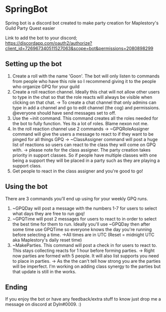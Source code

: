 # SpringBot
Spring bot is a discord bot created to make party creation for Maplestory's Guild Party Quest easier

Link to add the bot to your discord; https://discordapp.com/oauth2/authorize?client_id=726967340511527063&scope=bot&permissions=2080898299
## Setting up the bot
1. Create a roll with the name 'Goon'. The bot will only listen to commands from people who have this role so I recommend giving it to the people who organize GPQ for your guild
2. Create a roll reaction channel. Ideally this chat will not allow other users to type in the chat so that the role reacts will always be visible when clicking on that chat.
 -> To create a chat channel that only admins can type in add a channel and go to edit channel (the cog) and permissions. @everyone should have send messages set to off.
3. Use the ~init command. This command creates all the roles needed for the bot to fully function. Yes its a lot of roles. Blame nexon not me.
4. In the roll reaction channel use 2 commands
 -> ~GPQRoleAssigner command will give the users a message to react to if they want to be pinged for all things GPQ
 -> ~ClassAssigner command will post a huge list of reactions so users can react to the class they will come on GPQ with.
  -> please note for the class assigner. The party creation takes priority in support classes. So if people have multiple classes with one being a support they will be placed in a party such as they are playing a support class.
5. Get people to react in the class assigner and you're good to go!

## Using the bot
There are 3 commands you'll end up using for your weekly GPQ runs.
1. ~GPQDay will post a message with the numbers 1-7 for users to select what days they are free to run gpq!
2. ~GPQTime will post 2 messages for users to react to in order to select the best time for them to run. Ideally you'll use ~GPQDay then after some time use GPQTime so everyone knows the day you're running before selecting a time.
    ->All times are in UTC (Reset = midnight UTC aka Maplestory's daily reset time)
3. ~MakeParties. This command will post a check in for users to react to. This stays collecting reacts for 1 hour before forming parties.
    -> Right now parties are formed with 5 people. It will also list supports you need to place in parties.
    -> As the the can't tell how strong you are the parties will be imperfect. I'm working on adding class synergy to the parties but that update is still in the works.

## Ending
If you enjoy the bot or have any feedback/extra stuff to know just drop me a message on discord at Dyln#0009. :)
